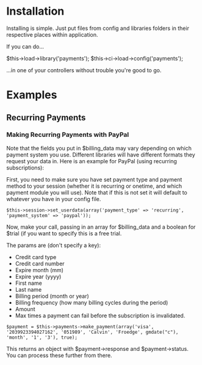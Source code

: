 Installation
============

Installing is simple.  Just put files from config and libraries folders in their respective places within application.

If you can do...


$this->load->library('payments');
$this->ci->load->config('payments');

...in one of your controllers without trouble you're good to go.

Examples
========

Recurring Payments
------------------

### Making Recurring Payments with PayPal

Note that the fields you put in $billing_data may vary depending on which payment system you use.  Different libraries will have different formats they request your data in.  Here is an example for PayPal (using recurring subscriptions):

First, you need to make sure you have set payment type and payment method to your session (whether it is recurring or onetime, and which payment module you will use).  Note that if this is not set it will default to whatever you have in your config file.

`
    $this->session->set_userdata(array('payment_type' => 'recurring', 'payment_system' => 'paypal'));
`

Now, make your call, passing in an array for $billing_data and a boolean for $trial (if you want to specify this is a free trial.

The params are (don't specify a key):

- Credit card type
- Credit card number
- Expire month (mm)
- Expire year (yyyy)
- First name
- Last name
- Billing period (month or year)
- Billing frequency (how many billing cycles during the period)
- Amount
- Max times a payment can fail before the subscription is invalidated.

`
    $payment = $this->payments->make_payment(array('visa', '2039923394027162', '051989', 'Calvin', 'Froedge', gmdate("c"), 'month', '1', '3'), true);
`

This returns an object with $payment->response and $payment->status.  You can process these further from there.